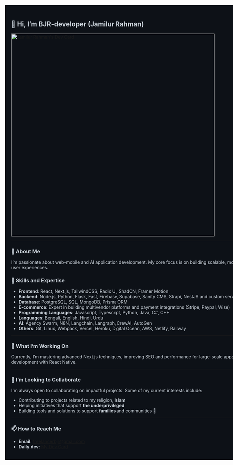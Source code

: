 <div style="background-color:#0d1117; color:#c9d1d9; padding:20px; width:100vw;">

<h2>👋 Hi, I’m <b>BJR-developer</b> (Jamilur Rahman)</h2>

<a href="https://app.daily.dev/jamilurahmanbjr"><img src="https://api.daily.dev/devcards/v2/d6EfKKLFT07LRHJpU4tL0.png?r=07m&type=wide" width="652" alt="Jamilur Rahman's Dev Card"/></a>

---

### 👀 About Me
I’m passionate about web-mobile and AI application development. My core focus is on building scalable, modern apps that deliver exceptional user experiences. 

### 🚀 Skills and Expertise
- **Frontend**: React, Next.js, TailwindCSS, Radix UI, ShadCN, Framer Motion
- **Backend**: Node.js, Python, Flask, Fast, Firebase, Supabase, Sanity CMS, Strapi, NestJS and custom server setups
- **Database**: PostgreSQL, SQL, MongoDB, Prisma ORM
- **E-commerce**: Expert in building multivendor platforms and payment integrations (Stripe, Paypal, Wise)
- **Programming Languages**: Javascript, Typescript, Python, Java, C#, C++
- **Languages**: Bengali, English, Hindi, Urdu
- **AI**: Agency Swarm, N8N, Langchain, Langraph, CrewAI, AutoGen
- **Others**: Git, Linux, Webpack, Vercel, Heroku, Digital Ocean, AWS, Netlify, Railway

---

### 🌱 What I’m Working On
Currently, I’m mastering advanced Next.js techniques, improving SEO and performance for large-scale apps, and diving deeper into mobile app development with React Native.

---

### 💞️ I’m Looking to Collaborate
I'm always open to collaborating on impactful projects. Some of my current interests include:
- Contributing to projects related to my religion, **Islam**
- Helping initiatives that support **the underprivileged**
- Building tools and solutions to support **families** and communities 🤗

---

### 📫 How to Reach Me
- **Email**: [freelancerbjr@gmail.com](mailto:freelancerbjr@gmail.com)
- **Daily.dev**: [My Dev Card](https://app.daily.dev/jamilurahmanbjr)

</div>
